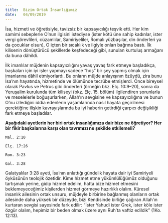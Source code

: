 ```yaml
---
title:  Bizim Ortak İnsanlığımız
date:   04/09/2019
---
```


İsa, hizmeti ve öğretisiyle, tavizsiz bir kapsayıcılığı teşvik etti. Her kim samimi sebeplerle O’nun ilgisini istediyse (ister kötü üne sahip kadınlar, ister vergi görevlileri, cüzamlılar, Samiriyeliler, Romalı yüzbaşılar, din önderleri ya da çocuklar olsun), O içten bir sıcaklık ve ilgiyle onları bağrına bastı. İlk kilisenin dönüştürücü şekillerde keşfedeceği gibi, sunulan kurtuluş armağanı da buna dâhildi. 

İlk imanlılar müjdenin kapsayıcılığını yavaş yavaş fark etmeye başladıkça, başkaları için iyi işler yapmayı sadece “hoş” bir şey yapmış olmak için imanlarına dâhil etmiyorlardı. Bu onların müjde anlayışının özüydü, zira bunu İsa’nın hayatında, hizmetinde ve ölümünde tecrübe etmişlerdi. Önce bireysel olarak Pavlus ve Petrus gibi önderleri (örneğin bkz. Elç. 10:9–20), sonra da Yeruşalim kurulunda tüm kiliseyi (bkz. Elç. 15. bölüm) ilgilendiren sorunlarla ve meselelerle boğuşurlarken, Allah’ın sevgisine ve kapsayıcılığına ve bunun O’nu izlediğini iddia edenlerin yaşamlarında nasıl hayata geçirilmesi gerektiğine ilişkin kavrayışlarında bu iyi haberin getirdiği çarpıcı değişikliği fark etmeye başladılar.

**Aşağıdaki ayetlerin her biri ortak insanlığımıza dair bize ne öğretiyor? Her bir fikir başkalarına karşı olan tavrımızı ne şekilde etkilemeli?** 

`Mal. 2:10`

`Elç. 17:26`

`Rom. 3:23`

`Gal. 3:28`

Galatyalılar 3:28 ayeti, İsa’nın anlattığı gündelik hayata dair iyi Samiriyeli öyküsünün teolojik özetidir. Kime hizmet etme yükümlülüğümüz olduğunu tartışmak yerine, gidip hizmet edelim, hatta bize hizmet etmesini beklemeyeceğimiz kişilerden hizmet görmeye hazırlıklı olalım. Küresel insanlık ailesinin ortak unsuru, müjdeyle birbirine bağlanmış olanların ortak ailesinde daha yüksek bir düzeyde, bizi Kendisinde birliğe çağıran Allah’ın kurtaran sevgisi sayesinde fark edilir: “İster Yahudi ister Grek, ister köle ister özgür olalım, hepimiz bir beden olmak üzere aynı Ruh’ta vaftiz edildik” (1Ko. 12:13).